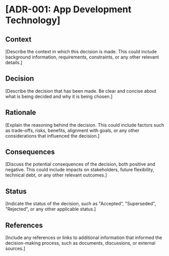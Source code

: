 # [ADR-001: App Development Technology]

## Context
[Describe the context in which this decision is made. This could include background information, requirements, constraints, or any other relevant details.]

## Decision
[Describe the decision that has been made. Be clear and concise about what is being decided and why it is being chosen.]

## Rationale
[Explain the reasoning behind the decision. This could include factors such as trade-offs, risks, benefits, alignment with goals, or any other considerations that influenced the decision.]

## Consequences
[Discuss the potential consequences of the decision, both positive and negative. This could include impacts on stakeholders, future flexibility, technical debt, or any other relevant outcomes.]

## Status
[Indicate the status of the decision, such as "Accepted", "Superseded", "Rejected", or any other applicable status.]

## References
[Include any references or links to additional information that informed the decision-making process, such as documents, discussions, or external sources.]
